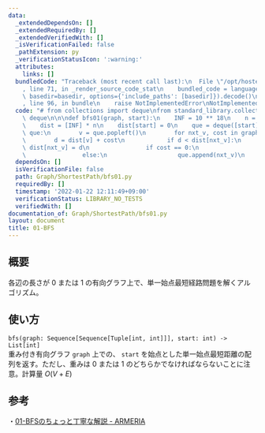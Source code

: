 ```yaml
---
data:
  _extendedDependsOn: []
  _extendedRequiredBy: []
  _extendedVerifiedWith: []
  _isVerificationFailed: false
  _pathExtension: py
  _verificationStatusIcon: ':warning:'
  attributes:
    links: []
  bundledCode: "Traceback (most recent call last):\n  File \"/opt/hostedtoolcache/Python/3.10.4/x64/lib/python3.10/site-packages/onlinejudge_verify/documentation/build.py\"\
    , line 71, in _render_source_code_stat\n    bundled_code = language.bundle(stat.path,\
    \ basedir=basedir, options={'include_paths': [basedir]}).decode()\n  File \"/opt/hostedtoolcache/Python/3.10.4/x64/lib/python3.10/site-packages/onlinejudge_verify/languages/python.py\"\
    , line 96, in bundle\n    raise NotImplementedError\nNotImplementedError\n"
  code: "# from collections import deque\nfrom standard_library.collections import\
    \ deque\n\n\ndef bfs01(graph, start):\n    INF = 10 ** 18\n    n = len(graph)\n\
    \    dist = [INF] * n\n    dist[start] = 0\n    que = deque([start])\n    while\
    \ que:\n        v = que.popleft()\n        for nxt_v, cost in graph[v]:\n    \
    \        d = dist[v] + cost\n            if d < dist[nxt_v]:\n               \
    \ dist[nxt_v] = d\n                if cost == 0:\n                    que.appendleft(nxt_v)\n\
    \                else:\n                    que.append(nxt_v)\n    return dist\n"
  dependsOn: []
  isVerificationFile: false
  path: Graph/ShortestPath/bfs01.py
  requiredBy: []
  timestamp: '2022-01-22 12:11:49+09:00'
  verificationStatus: LIBRARY_NO_TESTS
  verifiedWith: []
documentation_of: Graph/ShortestPath/bfs01.py
layout: document
title: 01-BFS
---
```


## 概要
各辺の長さが $0$ または $1$ の有向グラフ上で、単一始点最短経路問題を解くアルゴリズム。

## 使い方
`bfs(graph: Sequence[Sequence[Tuple[int, int]]], start: int) -> List[int]`  
重み付き有向グラフ `graph` 上での、 `start` を始点とした単一始点最短距離の配列を返す。ただし、重みは $0$ または $1$ のどちらかでなければならないことに注意。計算量 $O(V + E)$

## 参考
・[01-BFSのちょっと丁寧な解説 - ARMERIA](https://betrue12.hateblo.jp/entry/2018/12/08/000020)
